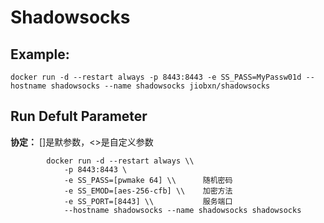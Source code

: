 Shadowsocks
===

## Example:

    docker run -d --restart always -p 8443:8443 -e SS_PASS=MyPassw01d --hostname shadowsocks --name shadowsocks jiobxn/shadowsocks

## Run Defult Parameter
**协定：** []是默参数，<>是自定义参数

			docker run -d --restart always \\
				-p 8443:8443 \
				-e SS_PASS=[pwmake 64] \\      随机密码
				-e SS_EMOD=[aes-256-cfb] \\    加密方法
				-e SS_PORT=[8443] \\           服务端口
				--hostname shadowsocks --name shadowsocks shadowsocks
